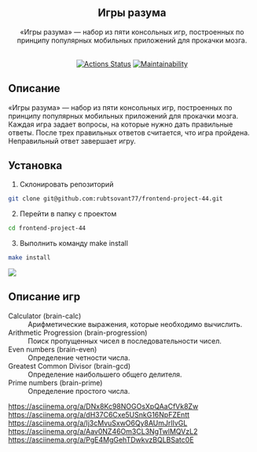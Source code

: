 <h2 align="center">
Игры разума
<br>
</h2>
<div align="center">
«Игры разума» — набор из пяти консольных игр, построенных по принципу популярных мобильных приложений для прокачки мозга. 
</div>
<br>
<div align="center">

[![Actions Status](https://github.com/rubtsovant77/frontend-project-44/actions/workflows/hexlet-check.yml/badge.svg)](https://github.com/rubtsovant77/frontend-project-44/actions) 
[![Maintainability](https://api.codeclimate.com/v1/badges/54cbc918938b0b260952/maintainability)](https://codeclimate.com/github/rubtsovant77/frontend-project-44/maintainability)

</div>

## Описание 

«Игры разума» — набор из пяти консольных игр, построенных по принципу популярных мобильных приложений для прокачки мозга. Каждая игра задает вопросы, на которые нужно дать правильные ответы. После трех правильных ответов считается, что игра пройдена. Неправильный ответ завершает игру.

## Установка
1. Склонировать репозиторий
```bash
git clone git@github.com:rubtsovant77/frontend-project-44.git
```
2. Перейти в папку с проектом
```bash
cd frontend-project-44
```
3. Выполнить команду make install
```bash
make install
```
<a href="https://asciinema.org/a/PKapE2GnnVQEsQILU4MJ6cHj4" target="_blank"><img src="https://asciinema.org/a/PKapE2GnnVQEsQILU4MJ6cHj4.svg" /></a>

## Описание игр
<dl>
  <dt>Calculator (brain-calc)</dt>
  <dd>Арифметические выражения, которые необходимо вычислить.</dd>

  <dt>Arithmetic Progression (brain-progression)</dt>
  <dd>Поиск пропущенных чисел в последовательности чисел.</dd>

  <dt>Even numbers (brain-even)</dt>
  <dd>Определение четности числа.</dd>

  <dt>Greatest Common Divisor (brain-gcd)</dt>
  <dd>Определение наибольшего общего делителя.</dd>

  <dt>Prime numbers (brain-prime)</dt>
  <dd>Определение простого числа.</dd>
</dl>


https://asciinema.org/a/DNx8Kc98NOGOsXpQAaCfVk8Zw
https://asciinema.org/a/dH37C6Cxe5USnkG16NpFZEntt
https://asciinema.org/a/Ij3cMvuSxwO6Qy8AUmJrlIvGL
https://asciinema.org/a/Aav0NZ46Om3CL3NgTwlMQVzL2
https://asciinema.org/a/PgE4MgGehTDwkvzBQLBSatc0E